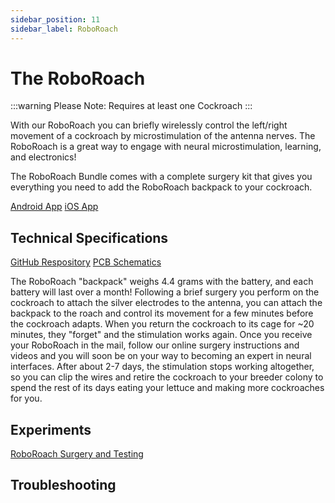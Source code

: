 ```yaml
---
sidebar_position: 11
sidebar_label: RoboRoach
---
```


# The RoboRoach #
:::warning
Please Note: Requires at least one Cockroach
:::

With our RoboRoach you can briefly wirelessly control the left/right movement of a cockroach by microstimulation of the antenna nerves. The RoboRoach is a great way to engage with neural microstimulation, learning, and electronics!

The RoboRoach Bundle comes with a complete surgery kit that gives you everything you need to add the RoboRoach backpack to your cockroach. 

[Android App](https://backyardbrains.com/products/files/RoboRoach-V1.3.apk)
[iOS App](https://itunes.apple.com/us/app/byb-remote/id792968848?mt=8)

## Technical Specifications ##

[GitHub Respository](https://github.com/BackyardBrains/RoboRoach)
[PCB Schematics](https://backyardbrains.com/products/files/RoboRoach.v.1.1b.pdf)

The RoboRoach "backpack" weighs 4.4 grams with the battery, and each battery will last over a month! Following a brief surgery you perform on the cockroach to attach the silver electrodes to the antenna, you can attach the backpack to the roach and control its movement for a few minutes before the cockroach adapts. When you return the cockroach to its cage for ~20 minutes, they "forget" and the stimulation works again. Once you receive your RoboRoach in the mail, follow our online surgery instructions and videos and you will soon be on your way to becoming an expert in neural interfaces. After about 2-7 days, the stimulation stops working altogether, so you can clip the wires and retire the cockroach to your breeder colony to spend the rest of its days eating your lettuce and making more cockroaches for you. 


## Experiments ##
[RoboRoach Surgery and Testing](https://backyardbrains.com/experiments/roboRoachSurgery)


## Troubleshooting ##

